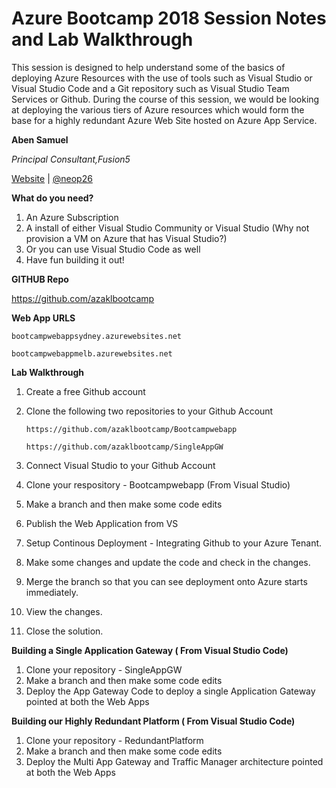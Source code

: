 # Azure Bootcamp 2018 Session Notes and Lab Walkthrough

This session is designed to help understand some of the basics of deploying Azure Resources with the use of tools such as Visual Studio or Visual Studio Code and a Git repository such as Visual Studio Team Services or Github. During the course of this session, we would be looking at deploying the various tiers of Azure resources which would form the base for a highly redundant Azure Web Site hosted on Azure App Service. 

**Aben Samuel**

_Principal Consultant,Fusion5_

[Website](http://wellytonian.com) | [@neop26](https://twitter.com/neop26)

**What do you need?**
1. An Azure Subscription
2. A install of either Visual Studio Community or Visual Studio (Why not provision a VM on Azure that has Visual Studio?)
3. Or you can use Visual Studio Code as well
4. Have fun building it out!

**GITHUB Repo**

https://github.com/azaklbootcamp

**Web App URLS**

`bootcampwebappsydney.azurewebsites.net`

`bootcampwebappmelb.azurewebsites.net`

**Lab Walkthrough**
1. Create a free Github account 
2. Clone the following two repositories to your Github Account

	`https://github.com/azaklbootcamp/Bootcampwebapp`

	`https://github.com/azaklbootcamp/SingleAppGW`

3. Connect Visual Studio to your Github Account
4. Clone your respository - Bootcampwebapp (From Visual Studio)
5. Make a branch and then make some code edits
6. Publish the Web Application from VS
7. Setup Continous Deployment - Integrating Github to your Azure Tenant.
8. Make some changes and update the code and check in the changes.
9. Merge the branch so that you can see deployment onto Azure starts immediately.
10. View the changes.
11. Close the solution.

**Building a Single Application Gateway ( From Visual Studio Code)**
1. Clone your repository - SingleAppGW
2. Make a branch and then make some code edits
3. Deploy the App Gateway Code to deploy a single Application Gateway pointed at both the Web Apps

**Building our Highly Redundant Platform ( From Visual Studio Code)**
1. Clone your repository - RedundantPlatform
2. Make a branch and then make some code edits
3. Deploy the Multi App Gateway and Traffic Manager architecture pointed at both the Web Apps

